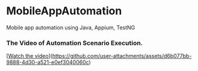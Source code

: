 # MobileAppAutomation
Mobile app automation using Java, Appium, TestNG

### The Video of Automation Scenario Execution.
[[Watch the video](https://github.com/Kaijar2020/MobileAppAutomation/blob/main/video/ApiDebug_demo_video.mp4)](https://github.com/user-attachments/assets/d6b077bb-9888-4d30-a521-e0ef3040060c)


